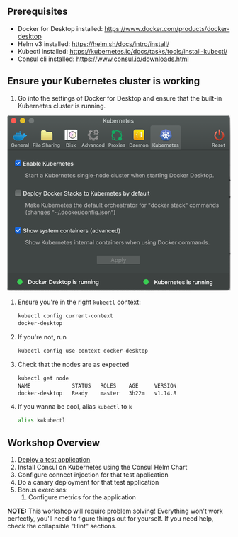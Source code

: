 ## Prerequisites
* Docker for Desktop installed: https://www.docker.com/products/docker-desktop
* Helm v3 installed: https://helm.sh/docs/intro/install/
* Kubectl installed: https://kubernetes.io/docs/tasks/tools/install-kubectl/
* Consul cli installed: https://www.consul.io/downloads.html

## Ensure your Kubernetes cluster is working
1. Go into the settings of Docker for Desktop and ensure that the built-in Kubernetes
  cluster is running.
  
  ![Docker for Desktop](images/docker-for-desktop.png)
  
1. Ensure you're in the right `kubectl` context:
    ```sh
   kubectl config current-context
   docker-desktop
    ```
1. If you're not, run
    ```sh
   kubectl config use-context docker-desktop
    ```
1. Check that the nodes are as expected
    ```sh
   kubectl get node
   NAME             STATUS   ROLES    AGE     VERSION
   docker-desktop   Ready    master   3h22m   v1.14.8
    ```
1. If you wanna be cool, alias `kubectl` to `k`
    ```sh
   alias k=kubectl
    ```

## Workshop Overview
1. [Deploy a test application](test-application.md)
1. Install Consul on Kubernetes using the Consul Helm Chart
1. Configure connect injection for that test application
1. Do a canary deployment for that test application
1. Bonus exercises:
    1. Configure metrics for the application

**NOTE:** This workshop will require problem solving! Everything won't work
perfectly, you'll need to figure things out for yourself. If you need help,
check the collapsible "Hint" sections.
